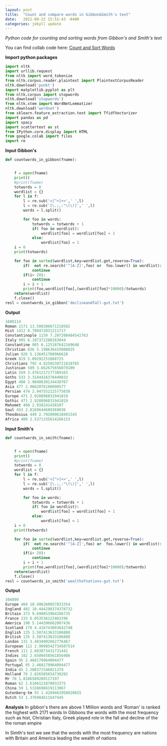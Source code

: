 ```yaml
---
layout: post
title:  "Count and compare words in Gibbon&Smith's text"
date:   2021-09-22 15:51:43 -0400
categories: jekyll update
---
```

*Python code for counting and sorting words from Gibbon's and Smith's text*

You can find collab code here:
[Count and Sort Words](https://colab.research.google.com/drive/10XYAnH-ZLkQWIex45-LszVp6JHz7XhCC?usp=sharing)


**Import python packages**
```python
import nltk
import urllib.request
from nltk import word_tokenize
from nltk.corpus.reader.plaintext import PlaintextCorpusReader
nltk.download('punkt')
import matplotlib.pyplot as plt
from nltk.corpus import stopwords
nltk.download('stopwords')
from nltk.stem import WordNetLemmatizer
nltk.download('wordnet')
from sklearn.feature_extraction.text import TfidfVectorizer
import pandas as pd
import spacy
import scattertext as st
from IPython.core.display import HTML
from google.colab import files
import re
```


**Input Gibbon's**
```python
def countwords_in_gibbon(fname):


    f = open(fname)
    print()
    #print(fname)
    totwords = 0
    wordlist = {}
    for l in f:
        l = re.sub('<[^>]+>',' ',l)
        l = re.sub('[\.;,:"\(\)]',' ',l)
        words = l.split()

        for foo in words:
            totwords = totwords + 1
            if( foo in wordlist):
                wordlist[foo] = wordlist[foo] + 1
            else:
                wordlist[foo] = 1
    i = 0
    print(totwords)

    for foo in sorted(wordlist,key=wordlist.get,reverse=True):
        if(  not re.search('^[A-Z]',foo) or  foo.lower() in wordlist):
            continue
        if(i> 20):
            continue
        i = i + 1
        print(foo,wordlist[foo],(wordlist[foo]*10000)/totwords)
    return(wordlist)
    f.close()
resl = countwords_in_gibbon('declineandfall-gut.txt')
```


**Output**
```python
1608114
Roman 2171 13.500286671218582
Hist 1412 8.780472031211717
Constantinople 1159 7.207200484542763
Italy 995 6.187372288283044
Constantine 985 6.125187642169648
Christian 836 5.198636415080025
Julian 826 5.136451768966628
Greek 819 5.09292251668725
Christians 792 4.9250239721810765
Justinian 589 3.662675656079109
Latin 559 3.4761217177389163
Goths 533 3.3144416378440833
Egypt 480 2.9848630134430767
Asia 477 2.9662076196090577
Persian 474 2.947552225775038
Europe 471 2.928896831941019
Gothic 471 2.928896831941019
Mahomet 468 2.910241438107
Gaul 453 2.8169644689369036
Theodosius 449 2.792090610491545
Africa 408 2.5371335614266153
```

**Input Smith's**
```python
def countwords_in_smith(fname):


    f = open(fname)
    print()
    #print(fname)
    totwords = 0
    wordlist = {}
    for l in f:
        l = re.sub('<[^>]+>',' ',l)
        l = re.sub('[\.;,:"\(\)]',' ',l)
        words = l.split()

        for foo in words:
            totwords = totwords + 1
            if( foo in wordlist):
                wordlist[foo] = wordlist[foo] + 1
            else:
                wordlist[foo] = 1
    i = 0
    print(totwords)

    for foo in sorted(wordlist,key=wordlist.get,reverse=True):
        if(  not re.search('^[A-Z]',foo) or  foo.lower() in wordlist):
            continue
        if(i> 20):
            continue
        i = i + 1
        print(foo,wordlist[foo],(wordlist[foo]*10000)/totwords)
    return(wordlist)
    f.close()
resl = countwords_in_smith('wealthofnations-gut.txt')
```


**Output**
```python
384899
Europe 404 10.496260057833354
England 402 10.444298374378732
Britain 373 9.690853964286735
France 233 6.053536122463296
America 198 5.144206662007436
Scotland 170 4.416743093642748
English 135 3.507413633186888
British 135 3.507413633186888
London 131 3.4034902662776467
European 112 2.9098542734587514
French 111 2.883873431731441
Indies 102 2.6500458561856486
Spain 95 2.468179964094477
Portugal 95 2.468179964094477
India 85 2.208371546821374
Holland 78 2.026505654730202
Mr 70 1.8186589209117197
Roman 62 1.6108121870932375
China 59 1.5328696619113067
Gutenberg-tm 55 1.4289462950020655
Dutch 53 1.376984611547445
```

**Analysis**
In gibbon's there are above 1 Million words and 'Roman' is ranked the highest with 2171 words
In Gibbons the words with the most frequency such as hist, Christian Italy,
Greek played role in the fall and decline of the the roman empire


In Simth's text we see that the words with the most frequency are
nations with Britain and America leading the wealth of nations
